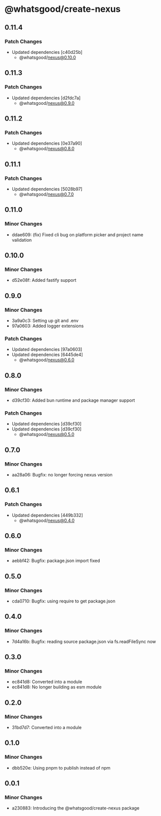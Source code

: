 # @whatsgood/create-nexus

## 0.11.4

### Patch Changes

- Updated dependencies [c40d25b]
  - @whatsgood/nexus@0.10.0

## 0.11.3

### Patch Changes

- Updated dependencies [d2fdc7a]
  - @whatsgood/nexus@0.9.0

## 0.11.2

### Patch Changes

- Updated dependencies [0e37a90]
  - @whatsgood/nexus@0.8.0

## 0.11.1

### Patch Changes

- Updated dependencies [5028b97]
  - @whatsgood/nexus@0.7.0

## 0.11.0

### Minor Changes

- ddae609: (fix) Fixed cli bug on platform picker and project name validation

## 0.10.0

### Minor Changes

- d52e08f: Added fastify support

## 0.9.0

### Minor Changes

- 3a9a0c3: Setting up git and .env
- 97a0603: Added logger extensions

### Patch Changes

- Updated dependencies [97a0603]
- Updated dependencies [6445de4]
  - @whatsgood/nexus@0.6.0

## 0.8.0

### Minor Changes

- d39cf30: Added bun runtime and package manager support

### Patch Changes

- Updated dependencies [d39cf30]
- Updated dependencies [d39cf30]
  - @whatsgood/nexus@0.5.0

## 0.7.0

### Minor Changes

- aa28a06: Bugfix: no longer forcing nexus version

## 0.6.1

### Patch Changes

- Updated dependencies [449b332]
  - @whatsgood/nexus@0.4.0

## 0.6.0

### Minor Changes

- aebbf42: Bugfix: package.json import fixed

## 0.5.0

### Minor Changes

- cda0710: Bugfix: using require to get package.json

## 0.4.0

### Minor Changes

- 7d4a16b: Bugfix: reading source package.json via fs.readFileSync now

## 0.3.0

### Minor Changes

- ec841d8: Converted into a module
- ec841d8: No longer building as esm module

## 0.2.0

### Minor Changes

- 31bd7d7: Converted into a module

## 0.1.0

### Minor Changes

- dbb520e: Using pnpm to publish instead of npm

## 0.0.1

### Minor Changes

- a230883: Introducing the @whatsgood/create-nexus package
